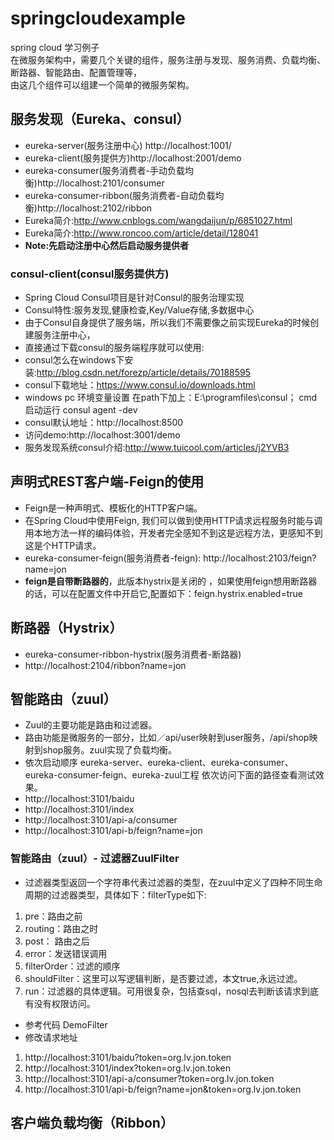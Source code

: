 # springcloudexample
spring cloud 学习例子<br>
在微服务架构中，需要几个关键的组件，服务注册与发现、服务消费、负载均衡、断路器、智能路由、配置管理等，<br>
由这几个组件可以组建一个简单的微服务架构。<br>
## 服务发现（Eureka、consul）<br>
+ eureka-server(服务注册中心) http://localhost:1001/ <br>
+ eureka-client(服务提供方)http://localhost:2001/demo <br>
+ eureka-consumer(服务消费者-手动负载均衡)http://localhost:2101/consumer <br>
+ eureka-consumer-ribbon(服务消费者-自动负载均衡)http://localhost:2102/ribbon <br>
+ Eureka简介:http://www.cnblogs.com/wangdaijun/p/6851027.html<br>
+ Eureka简介:http://www.roncoo.com/article/detail/128041<br>
+ **Note:先启动注册中心然后启动服务提供者**<br>

### consul-client(consul服务提供方)
+ Spring Cloud Consul项目是针对Consul的服务治理实现<br>
+ Consul特性:服务发现,健康检查,Key/Value存储,多数据中心<br>
+ 由于Consul自身提供了服务端，所以我们不需要像之前实现Eureka的时候创建服务注册中心，<br>
+ 直接通过下载consul的服务端程序就可以使用:<br>
+ consul怎么在windows下安装:http://blog.csdn.net/forezp/article/details/70188595<br>
+ consul下载地址：https://www.consul.io/downloads.html<br>
+ windows pc 环境变量设置 在path下加上：E:\programfiles\consul； cmd启动运行 consul agent -dev<br>
+ consul默认地址：http://localhost:8500<br>
+ 访问demo:http://localhost:3001/demo<br>
+ 服务发现系统consul介绍:http://www.tuicool.com/articles/j2YVB3<br>

## 声明式REST客户端-Feign的使用<br>
+ Feign是一种声明式、模板化的HTTP客户端。<br>
+ 在Spring Cloud中使用Feign, 我们可以做到使用HTTP请求远程服务时能与调用本地方法一样的编码体验，开发者完全感知不到这是远程方法，更感知不到这是个HTTP请求。<br>
+ eureka-consumer-feign(服务消费者-feign): http://localhost:2103/feign?name=jon<br>
+ **feign是自带断路器的**，此版本hystrix是关闭的 ，如果使用feign想用断路器的话，可以在配置文件中开启它,配置如下：feign.hystrix.enabled=true<br>

## 断路器（Hystrix）<br>
+ eureka-consumer-ribbon-hystrix(服务消费者-断路器)<br>
+ http://localhost:2104/ribbon?name=jon<br>

## 智能路由（zuul）<br>
+ Zuul的主要功能是路由和过滤器。
+ 路由功能是微服务的一部分，比如／api/user映射到user服务，/api/shop映射到shop服务。zuul实现了负载均衡。
+ 依次启动顺序 eureka-server、eureka-client、eureka-consumer、eureka-consumer-feign、eureka-zuul工程
  依次访问下面的路径查看测试效果。
+ http://localhost:3101/baidu
+ http://localhost:3101/index
+ http://localhost:3101/api-a/consumer
+ http://localhost:3101/api-b/feign?name=jon

### 智能路由（zuul）- 过滤器ZuulFilter
+ 过滤器类型返回一个字符串代表过滤器的类型，在zuul中定义了四种不同生命周期的过滤器类型，具体如下：filterType如下:
1. pre：路由之前
2. routing：路由之时
3. post： 路由之后
4. error：发送错误调用
5. filterOrder：过滤的顺序
6. shouldFilter：这里可以写逻辑判断，是否要过滤，本文true,永远过滤。
7. run：过滤器的具体逻辑。可用很复杂，包括查sql，nosql去判断该请求到底有没有权限访问。
+ 参考代码 DemoFilter
+ 修改请求地址
1. http://localhost:3101/baidu?token=org.lv.jon.token
2. http://localhost:3101/index?token=org.lv.jon.token
3. http://localhost:3101/api-a/consumer?token=org.lv.jon.token
4. http://localhost:3101/api-b/feign?name=jon&token=org.lv.jon.token

## 客户端负载均衡（Ribbon）<br>


